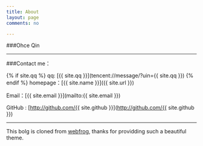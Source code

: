 ```yaml
---
title: About
layout: page
comments: no

---
```


###Ohce Qin

---

###Contact me：

{% if site.qq %}
qq: [{{ site.qq }}](tencent://message/?uin={{ site.qq }})
{% endif %}
homepage：[{{ site.name }}]({{ site.url }})

Email：[{{ site.email }}](mailto:{{ site.email }})

GitHub : [http://github.com/{{ site.github }}](http://github.com/{{ site.github }})

----


This bolg is cloned from [webfrog](https://github.com/webfrogs/webfrogs.github.com), thanks for providding such a beautiful theme.
